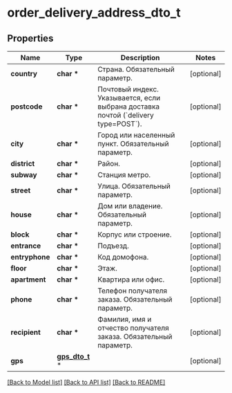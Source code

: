 # order_delivery_address_dto_t

## Properties
Name | Type | Description | Notes
------------ | ------------- | ------------- | -------------
**country** | **char \*** | Страна.  Обязательный параметр.  | [optional] 
**postcode** | **char \*** | Почтовый индекс.  Указывается, если выбрана доставка почтой (&#x60;delivery type&#x3D;POST&#x60;).  | [optional] 
**city** | **char \*** | Город или населенный пункт.  Обязательный параметр.  | [optional] 
**district** | **char \*** | Район. | [optional] 
**subway** | **char \*** | Станция метро. | [optional] 
**street** | **char \*** | Улица.  Обязательный параметр.  | [optional] 
**house** | **char \*** | Дом или владение.  Обязательный параметр.  | [optional] 
**block** | **char \*** | Корпус или строение. | [optional] 
**entrance** | **char \*** | Подъезд. | [optional] 
**entryphone** | **char \*** | Код домофона. | [optional] 
**floor** | **char \*** | Этаж. | [optional] 
**apartment** | **char \*** | Квартира или офис. | [optional] 
**phone** | **char \*** | Телефон получателя заказа.  Обязательный параметр.  | [optional] 
**recipient** | **char \*** | Фамилия, имя и отчество получателя заказа.  Обязательный параметр.  | [optional] 
**gps** | [**gps_dto_t**](gps_dto.md) \* |  | [optional] 

[[Back to Model list]](../README.md#documentation-for-models) [[Back to API list]](../README.md#documentation-for-api-endpoints) [[Back to README]](../README.md)


